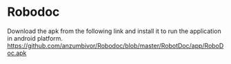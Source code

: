 # Robodoc
Download the apk from the following link and install it to run the application in android platform.
https://github.com/anzumbivor/Robodoc/blob/master/RobotDoc/app/RoboDoc.apk
